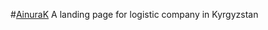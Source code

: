 #[AinuraK](https://saikaldildemurat.github.io/ainuraK) 
A landing page for logistic company in Kyrgyzstan



